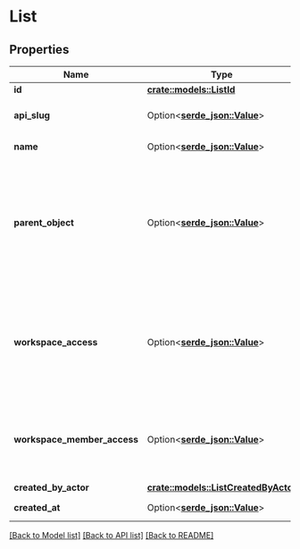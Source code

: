 # List

## Properties

Name | Type | Description | Notes
------------ | ------------- | ------------- | -------------
**id** | [**crate::models::ListId**](list_id.md) |  | 
**api_slug** | Option<[**serde_json::Value**](.md)> | A human-readable slug for use in URLs and responses. | 
**name** | Option<[**serde_json::Value**](.md)> | The name of the list, as viewed in the UI. | 
**parent_object** | Option<[**serde_json::Value**](.md)> | A UUID or slug to identify the allowed object type for records added to this list. All new Lists are expected to have exactly one parent object. However, some legacy lists may have multiple allowed parents so the return type of this field is an array. | 
**workspace_access** | Option<[**serde_json::Value**](serde_json::Value.md)> | The level of access granted to all members of the workspace for this list. `null` values represent a private list that only grants access to specific workspace members via the `workspace_member_access` property. | 
**workspace_member_access** | Option<[**serde_json::Value**](.md)> | The level of access granted to specific workspace members for this list. An empty array represents a list that has granted access to no workspace members. | 
**created_by_actor** | [**crate::models::ListCreatedByActor**](list_created_by_actor.md) |  | 
**created_at** | Option<[**serde_json::Value**](.md)> | When the list was created. | 

[[Back to Model list]](../README.md#documentation-for-models) [[Back to API list]](../README.md#documentation-for-api-endpoints) [[Back to README]](../README.md)


